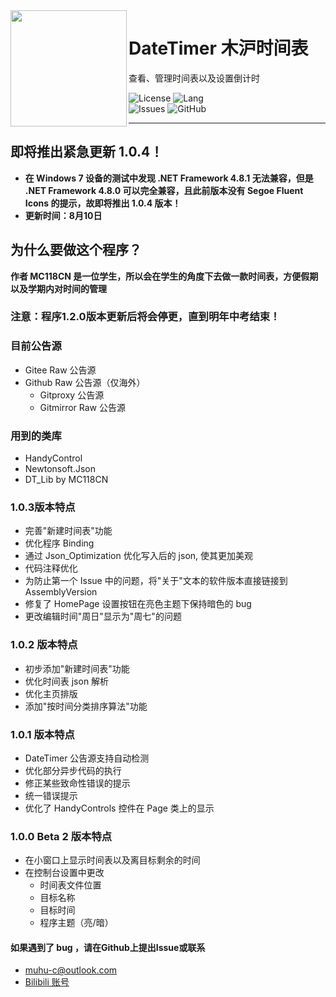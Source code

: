 <img src="https://muhu-c-images.pages.dev/file/be403233da8505daff26c.png" align="left" height=186 />  
  
# DateTimer 木沪时间表  

查看、管理时间表以及设置倒计时  
  
![License](https://img.shields.io/github/license/Muhu-C/DateTimer?style=flat-square)
![Lang](https://img.shields.io/badge/Language-C%23_.NET_Framework_4.8.1-blue?style=flat-square)  
![Issues](https://img.shields.io/github/issues/Muhu-C/DateTimer?style=flat-square)
![GitHub](https://img.shields.io/github/downloads/Muhu-C/DateTimer/total?style=flat-square)  
  
-------  
  
## 即将推出紧急更新 1.0.4！  
+ **在 Windows 7 设备的测试中发现 .NET Framework 4.8.1 无法兼容，但是 .NET Framework 4.8.0 可以完全兼容，且此前版本没有 Segoe Fluent Icons 的提示，故即将推出 1.0.4 版本！**  
+ **更新时间：8月10日**  
  
## 为什么要做这个程序？  
**作者 MC118CN 是一位学生，所以会在学生的角度下去做一款时间表，方便假期以及学期内对时间的管理**  
  
### 注意：程序1.2.0版本更新后将会停更，直到明年中考结束！
  
### 目前公告源  
  
 - Gitee Raw 公告源  
 - Github Raw 公告源（仅海外）  
   - Gitproxy 公告源  
   - Gitmirror Raw 公告源  
  
### 用到的类库  
 - HandyControl  
 - Newtonsoft.Json  
 - DT_Lib by MC118CN  

### 1.0.3版本特点
 - 完善"新建时间表"功能  
 - 优化程序 Binding  
 - 通过 Json_Optimization 优化写入后的 json, 使其更加美观  
 - 代码注释优化  
 - 为防止第一个 Issue 中的问题，将"关于"文本的软件版本直接链接到 AssemblyVersion  
 - 修复了 HomePage 设置按钮在亮色主题下保持暗色的 bug
 - 更改编辑时间"周日"显示为"周七"的问题
  
### 1.0.2 版本特点  
 - 初步添加"新建时间表"功能  
 - 优化时间表 json 解析  
 - 优化主页排版  
 - 添加"按时间分类排序算法"功能
  
### 1.0.1 版本特点  

 - DateTimer 公告源支持自动检测  
 - 优化部分异步代码的执行  
 - 修正某些致命性错误的提示  
 - 统一错误提示  
 - 优化了 HandyControls 控件在 Page 类上的显示  
  
### 1.0.0 Beta 2 版本特点  
  
 - 在小窗口上显示时间表以及离目标剩余的时间  
 - 在控制台设置中更改  
   - 时间表文件位置  
   - 目标名称  
   - 目标时间  
   - 程序主题（亮/暗）  
  
#### 如果遇到了 bug ，请在Github上提出Issue或联系
  
 - muhu-c@outlook.com  
 - [Bilibili 账号](https://space.bilibili.com/1469137723/)  
